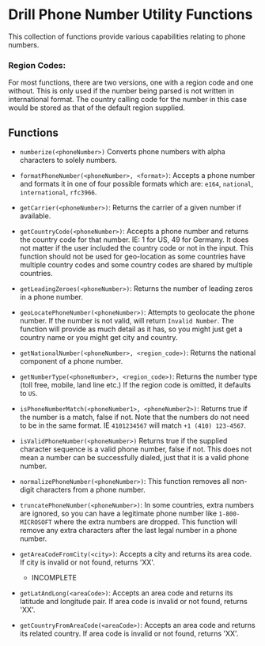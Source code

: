 # Drill Phone Number Utility Functions
This collection of functions provide various capabilities relating to phone numbers.

### Region Codes:
For most functions, there are two versions, one with a region code and one without.  This is only used if the number being parsed is not written in international format. The country calling code for the number in this case would be stored as that of the default region supplied.

## Functions
* `numberize(<phoneNumber>)` Converts phone numbers with alpha characters to solely numbers.

* `formatPhoneNumber(<phoneNumber>, <format>)`:  Accepts a phone number and formats it in one of four possible formats which are: `e164`, `national`, `international`, `rfc3966`.

* `getCarrier(<phoneNumber>)`: Returns the carrier of a given number if available.

* `getCountryCode(<phoneNumber>)`: Accepts a phone number and returns the country code for that number.  IE: 1 for US, 49 for Germany. It does not matter if the user included
  the country code or not in the input.  This function should not be used for geo-location as some countries have multiple country codes and some country codes are shared by
  multiple countries.

* `getLeadingZeroes(<phoneNumber>)`:  Returns the number of leading zeros in a phone number.

* `geoLocatePhoneNumber(<phoneNumber>)`:  Attempts to geolocate the phone number. If the number is not valid, will return `Invalid Number`.  The function will provide as much
  detail as it has, so you might just get a country name or you might get city and country.

* `getNationalNumber(<phoneNumber>, <region_code>)`: Returns the national component of a phone number.

* `getNumberType(<phoneNumber>, <region_code>)`:  Returns the number type (toll free, mobile, land line etc.)  If the region code is omitted, it defaults to `US`.

* `isPhoneNumberMatch(<phoneNumber1>, <phoneNumber2>)`: Returns true if the number is a match, false if not.  Note that the numbers do not need to be in the same format.  IE
  `4101234567` will match `+1 (410) 123-4567`.  

* `isValidPhoneNumber(<phoneNumber>)` Returns true if the supplied character sequence is a valid phone number, false if not. This does not mean a number can be successfully
  dialed, just that it is a valid phone number.

* `normalizePhoneNumber(<phoneNumber>)`: This function removes all non-digit characters from a phone number.

* `truncatePhoneNumber(<phoneNumber>)`: In some countries, extra numbers are ignored, so you can have a legitimate phone number like `1-800-MICROSOFT` where the extra numbers are
dropped.  This function will remove any extra characters after the last legal number in a phone number.

* `getAreaCodeFromCity(<city>)`: Accepts a city and returns its area code. If city is invalid or not found, returns 'XX'.
  - INCOMPLETE

* `getLatAndLong(<areaCode>)`: Accepts an area code and returns its latitude and longitude pair. If area code is invalid or not found, returns 'XX'.

* `getCountryFromAreaCode(<areaCode>)`: Accepts an area code and returns its related country. If area code is invalid or not found, returns 'XX'.
